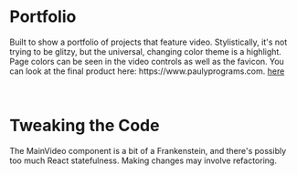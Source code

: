 <h1>Portfolio</h1>
<p>
  Built to show a portfolio of projects that feature video.  Stylistically, it's not trying to be glitzy, but the universal, changing color theme is a highlight.  
  Page colors can be seen in the video controls as well as the favicon.  You can look at the final product here: https://www.paulyprograms.com.
  <a href="https://www.paulyprograms.com" target="blank">
    here
  </a>
</p>
</br>
<h1>Tweaking the Code</h1>
<p>
  The MainVideo component is a bit of a Frankenstein, and there's possibly too much React statefulness. 
  Making changes may involve refactoring.
</p>
